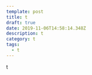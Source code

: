 ```yaml
---
template: post
title: t
draft: true
date: 2019-11-06T14:58:14.348Z
description: t
category: t
tags:
  - t
---
```

t
